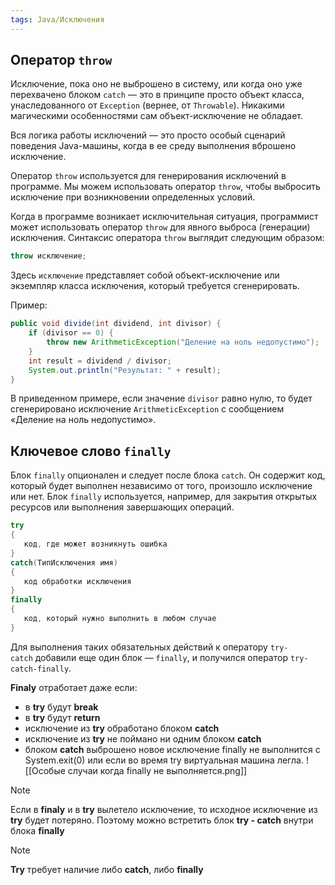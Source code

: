 ```yaml
---
tags: Java/Исключения
---
```

## Оператор `throw`

Исключение, пока оно не выброшено в систему, или когда оно уже перехвачено блоком `catch` — это в принципе просто объект класса, унаследованного от `Exception` (вернее, от `Throwable`). Никакими магическими особенностями сам объект-исключение не обладает.

Вся логика работы исключений — это просто особый сценарий поведения Java-машины, когда в ее среду выполнения вброшено исключение.

Оператор `throw` используется для генерирования исключений в программе. Мы можем использовать оператор `throw`, чтобы выбросить исключение при возникновении определенных условий.

Когда в программе возникает исключительная ситуация, программист может использовать оператор `throw` для явного выброса (генерации) исключения. Синтаксис оператора `throw` выглядит следующим образом:
```java
throw исключение;
```

Здесь `исключение` представляет собой объект-исключение или экземпляр класса исключения, который требуется сгенерировать.

Пример:
```java
public void divide(int dividend, int divisor) {
	if (divisor == 0) {
		throw new ArithmeticException("Деление на ноль недопустимо");
	}        
	int result = dividend / divisor;
	System.out.println("Результат: " + result);    
}
```

В приведенном примере, если значение `divisor` равно нулю, то будет сгенерировано исключение `ArithmeticException` с сообщением «Деление на ноль недопустимо».
## Ключевое слово `finally`

Блок `finally` опционален и следует после блока `catch`. Он содержит код, который будет выполнен независимо от того, произошло исключение или нет. Блок `finally` используется, например, для закрытия открытых ресурсов или выполнения завершающих операций.
```java
try
{
   код, где может возникнуть ошибка
}
catch(ТипИсключения имя)
{
   код обработки исключения
}
finally
{
   код, который нужно выполнить в любом случае
}
```

Для выполнения таких обязательных действий к оператору `try-catch` добавили еще один блок — `finally`, и получился оператор `try-catch-finally`.

**Finaly** отработает даже если:
- в **try** будут **break**
- в **try** будут **return**
- исключение из **try** обработано блоком **catch**
- исключение из **try** не поймано ни одним блоком **catch**
- блоком **catch** выброшено новое исключение
finally не выполнится с System.exit(0) или если во время try виртуальная машина легла.
![[Особые случаи когда finally не выполняется.png]]

> [!NOTE]
Если в **finaly** и в **try** вылетело исключение, то исходное исключение из **try** будет потеряно. Поэтому можно встретить блок **try - catch** внутри блока **finally**


> [!NOTE]
> **Try** требует наличие либо **catch**, либо **finally**